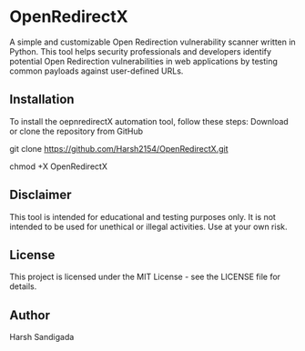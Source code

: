 # OpenRedirectX
A simple and customizable Open Redirection vulnerability scanner written in Python. This tool helps security professionals and developers identify potential Open Redirection vulnerabilities in web applications by testing common payloads against user-defined URLs.

## Installation
To install the oepnredirectX automation tool, follow these steps: Download or clone the repository from GitHub 

git clone https://github.com/Harsh2154/OpenRedirectX.git

chmod +X OpenRedirectX

## Disclaimer
This tool is intended for educational and testing purposes only. It is not intended to be used for unethical or illegal activities. Use at your own risk.

## License
This project is licensed under the MIT License - see the LICENSE file for details.

## Author
Harsh Sandigada
